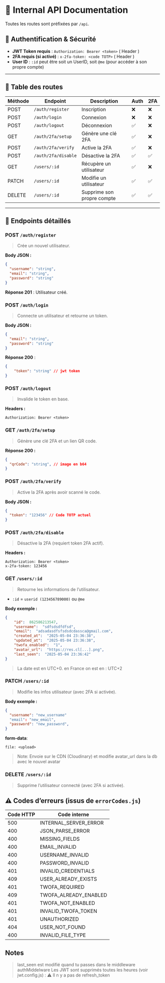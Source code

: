 
# 📘 Internal API Documentation

Toutes les routes sont préfixées par `/api`.

## 🔐 Authentification & Sécurité

- **JWT Token requis** : `Authorization: Bearer <token>` ( Header )
- **2FA requis (si activé)** : `x-2fa-token: <code TOTP>` ( Header )
- **User ID** : `:id` peut être soit un UserID, soit `@me` (pour accéder à son propre compte)

---

## 🧾 Table des routes

| Méthode | Endpoint                     | Description                    | Auth | 2FA |
|---------|------------------------------|--------------------------------|------|-----|
| POST    | `/auth/register`             | Inscription                   | ❌    | ❌  |
| POST    | `/auth/login`                | Connexion                     | ❌    | ❌  |
| POST    | `/auth/logout`               | Déconnexion                   | ✅    | ❌  |
| GET     | `/auth/2fa/setup`            | Génère une clé 2FA            | ✅    | ❌  |
| POST    | `/auth/2fa/verify`           | Active la 2FA                 | ✅    | ❌  |
| POST    | `/auth/2fa/disable`          | Désactive la 2FA              | ✅    | ✅  |
| GET     | `/users/:id`                 | Récupère un utilisateur       | ✅    | ❌  |
| PATCH   | `/users/:id`                 | Modifie un utilisateur        | ✅    | ✅  |
| DELETE  | `/users/:id`                 | Supprime son propre compte    | ✅    | ✅  |

---

## 📂 Endpoints détaillés

### POST `/auth/register`
> Crée un nouvel utilisateur.

**Body JSON :**
```json
{
  "username": "string",
  "email": "string",
  "password": "string"
}
```

**Réponse 201** : Utilisateur créé.

### POST `/auth/login`

> Connecte un utilisateur et retourne un token.

**Body JSON :**
```json
{
  "email": "string",
  "password": "string"
}
```

**Réponse 200** :
```json
{
	"token": "string" // jwt token
}
```

### POST `/auth/logout`

> Invalide le token en base.

**Headers :**
```
Authorization: Bearer <token>
```

### GET `/auth/2fa/setup`

> Génère une clé 2FA et un lien QR code.

**Réponse 200 :**
```json
{
  "qrCode": "string", // image en b64
}
```

### POST `/auth/2fa/verify`

> Active la 2FA après avoir scanné le code.

**Body JSON :**
```json
{
  "token": "123456" // Code TOTP actuel
}
```

### POST `/auth/2fa/disable`

> Désactive la 2FA (requiert token 2FA actif).

**Headers :**
```
Authorization: Bearer <token>
x-2fa-token: 123456
```

### GET `/users/:id`

> Retourne les informations de l’utilisateur.

-   `:id` = `userid (123456789000)` ou `@me`

**Body exemple :**
```json
{
	"id":  862586213547,
	"username":  "sdfsdsdfdfsd",
	"email":  "adsadasdfsfsdsdcdassca@gmail.com",
	"created_at":  "2025-05-04 23:36:38",
	"updated_at":  "2025-05-04 23:36:38",
	"twofa_enabled":  "1",
	"avatar_url":  "https://res.cl[...].png",
	"last_seen":  "2025-05-04 23:36:42"
}
```
> La date est en UTC+0. en France on est en : UTC+2

### PATCH `/users/:id`

> Modifie les infos utilisateur (avec 2FA si activée).

**Body exemple :**
```json
{
  "username": "new_username"
  "email": "new_email",
  "password": "new_password",
}
```

**form-data**:

	file: <upload>

> Note: Envoie sur le CDN (Cloudinary) et modifie avatar_url dans la db avec le nouvel avatar

### DELETE `/users/:id`

> Supprime l’utilisateur connecté (avec 2FA si activée).

## ⚠️ Codes d’erreurs (issus de `errorCodes.js`)

| Code HTTP | Code interne
| -------- | ------- |
| 500      | INTERNAL_SERVER_ERROR |
| 400      | JSON_PARSE_ERROR |
| 400      | MISSING_FIELDS   |
| 400      | EMAIL_INVALID |
| 400      | USERNAME_INVALID |
| 400      | PASSWORD_INVALID |
| 401      | INVALID_CREDENTIALS |
| 409      | USER_ALREADY_EXISTS |
| 401      | TWOFA_REQUIRED |
| 409      | TWOFA_ALREADY_ENABLED |
| 401      | TWOFA_NOT_ENABLED |
| 401      | INVALID_TWOFA_TOKEN |
| 401      | UNAUTHORIZED |
| 404      | USER_NOT_FOUND |
| 400      | INVALID_FILE_TYPE |

## Notes

> last_seen est modifié quand tu passes dans le middleware authMiddelware
> Les JWT sont supprimés toutes les heures (voir jwt.config.js) : ⚠️ Il n y a pas de refresh_token
